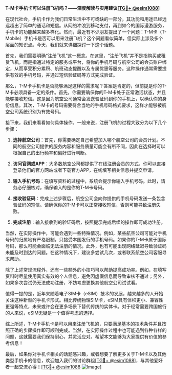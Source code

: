 **T-M卡手机卡可以注册飞机吗？——深度解读与实用建议[[TG💪+ @esim1088](https://t.me/s/esim1088)]**

在现代社会，手机卡作为我们日常生活中不可或缺的一部分，其功能和用途已经远远超出了简单的通话和短信。从网络冲浪到移动支付，再到如今的国际漫游服务，手机卡的功能越来越多样化。然而，最近有不少朋友提出了一个问题：T-M卡（T-Mobile）手机卡是否可以用来注册飞机？这个问题看似简单，但实际上涉及多个层面的知识点。今天，我们就来详细探讨一下这个话题。

首先，我们需要明确“注册飞机”这一概念。在这里，“注册飞机”并不是指购买或租赁飞机，而是指通过特定的服务或平台，将你的手机号码与航空公司的会员账户绑定，从而享受积分累积、航班动态提醒以及专属优惠等服务。这种操作通常需要提供有效的手机号码，并通过短信验证码等方式完成验证。

那么，T-M卡手机卡是否能够满足这样的需求呢？答案是肯定的，但前提是你的T-M卡必须具备一定的条件。首先，你需要确保你的T-M卡处于正常激活状态，并且能够接收短信。这是因为航空公司通常会发送验证码到你的手机上，以确认你的身份信息。其次，T-M卡的号码需要符合当地的手机号码格式要求，这样才能够被航空公司系统识别为有效号码。

接下来，我们来看看如何具体操作。一般来说，注册飞机的过程大致分为以下几个步骤：

1. **选择航空公司**：首先，你需要确定自己希望加入哪个航空公司的会员计划。不同的航空公司提供的服务内容和服务质量可能会有所不同，因此在选择时可以根据自己的出行频率和偏好进行判断。

2. **访问官网或APP**：大多数航空公司都提供了在线注册会员的方式，你可以直接登录他们的官方网站或者下载官方APP，在线填写相关信息并提交申请。

3. **输入手机号码**：在填写资料的过程中，系统会提示你输入手机号码。此时，请务必仔细核对，确保输入的是你的T-M卡号码。

4. **接收验证码**：完成上述步骤后，航空公司会向你提供的手机号码发送一条包含验证码的短信。请确保你的T-M卡可以正常接收短信，否则可能导致注册失败。

5. **完成注册**：输入接收到的验证码后，按照提示完成后续的操作即可成功注册。

当然，在实际操作中，可能会遇到一些特殊情况。例如，某些航空公司可能对手机号码的归属地有严格限制，只接受本国发行的手机号码。如果你的T-M卡属于国际号码，那么可能会面临无法注册的情况。此外，也有可能出现网络延迟导致验证码未能及时到达的问题。在这种情况下，建议多尝试几次，或者联系航空公司客服寻求帮助。

除了上述常规流程外，还有一些额外的小技巧可以帮助提高成功率。例如，在填写资料时尽量使用真实有效的个人信息，避免因虚假信息而导致审核不通过；另外，如果多次尝试仍无法成功注册，不妨考虑更换其他航空公司试试看。

值得一提的是，近年来随着电子SIM卡（eSIM）技术的发展，越来越多的人开始关注这种新型的手机卡形式。相比传统物理SIM卡，eSIM具有体积更小、兼容性更强等特点，未来或许会在更多场景下替代传统的实体卡。对于经常需要跨国旅行的人来说，eSIM无疑是一个值得考虑的选择。

综上所述，T-M卡手机卡是可以用来注册飞机的，只要满足基本的技术条件并且按照正确的步骤操作即可顺利完成。当然，在实际操作过程中也可能遇到各种各样的问题，这就需要我们保持耐心，并灵活应对。希望本文能够为大家提供有价值的参考信息！

最后，如果你对手机卡相关的话题感兴趣，或者想要了解更多关于T-M卡以及其他类型手机卡的信息，欢迎加入我们的讨论群组[[TG💪+ @esim1088](https://t.me/s/esim1088)]，与其他爱好者一起交流心得！[[TG💪+ @esim1088](https://t.me/s/esim1088) ![Image](https://i.postimg.cc/4NQfJmqS/Snipaste-2025-05-13-00-14-12.png)]